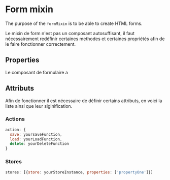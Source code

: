 # Form mixin

The purpose of the `formMixin` is to be able to create HTML forms.

Le mixin de form n'est pas un composant autosuffisant, il faut nécessairement redéfinir certaines methodes et certaines propriétés afin de le faire fonctionner correctement.

## Properties

Le composant de formulaire a

## Attributs

Afin de fonctionner il est nécessaire de définir certains attributs, en voici la liste ainsi que leur siginification.

### Actions

```javascript
action: {
  save: yoursaveFunction,
  load: yourLoadFunction,
  delete: yourDeleteFunction
}
```

### Stores

```javascript
stores: [{store: yourStoreInstance, properties: ['propertyOne']}]
```

